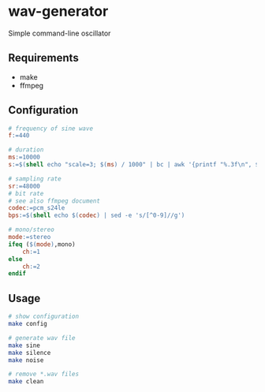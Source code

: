 # wav-generator

Simple command-line oscillator

## Requirements
- make
- ffmpeg

## Configuration
```Makefile
# frequency of sine wave
f:=440

# duration
ms:=10000
s:=$(shell echo "scale=3; $(ms) / 1000" | bc | awk '{printf "%.3f\n", $$0}')

# sampling rate
sr:=48000
# bit rate
# see also ffmpeg document
codec:=pcm_s24le
bps:=$(shell echo $(codec) | sed -e 's/[^0-9]//g')

# mono/stereo
mode:=stereo
ifeq ($(mode),mono)
	ch:=1
else
	ch:=2
endif
```

## Usage

```bash
# show configuration
make config

# generate wav file
make sine
make silence
make noise

# remove *.wav files
make clean
```
